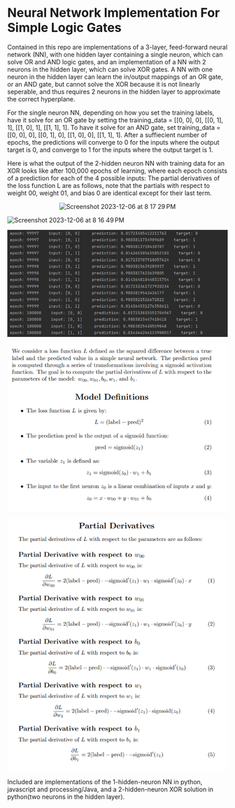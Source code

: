 # Neural Network Implementation For Simple Logic Gates

Contained in this repo are implementations of a 3-layer, feed-forward neural network (NN), with one hidden layer containing a single neuron, which can solve OR and AND logic gates, and an implementation of a NN with 2 neurons in the hidden layer, which can solve XOR gates. A NN with one neuron in the hidden layer can learn the in/output mappings of an OR gate, or an AND gate, but cannot solve the XOR because it is not linearly seperable, and thus requires 2 neurons in the hidden layer to approximate the correct hyperplane. 
  
  For the single neuron NN, depending on how you set the training labels, have it solve for an OR gate by setting the training_data  = [[0, 0], 0],  [[0, 1], 1], [[1, 0], 1], [[1, 1], 1]. To have it solve for an AND gate, set training_data = [[0, 0], 0],  [[0, 1], 0], [[1, 0], 0], [[1, 1], 1]. After a suffiecient number of epochs, the predictions will converge to 0 for the inputs where the output target is 0, and converge to 1 for the inputs where the output target is 1.

  Here is what the output of the 2-hidden neuron NN with training data for an XOR looks like after 100,000 epochs of learning, where each epoch consists of a prediction for each of the 4 possible inputs: 
  The partial derivatives of the loss function L are as follows, note that the partials with respect to weight 00, weight 01, and bias 0 are identical except for their last term. 
<p align="center">
  <img width="472" alt="Screenshot 2023-12-06 at 8 17 29 PM" src="https://github.com/ReidHoneycutt/Neural-Network-Implementation-For-Simple-Logic-Gates/assets/30945205/8fc26c9a-6585-46cb-969b- 3413863259fb">
</p>

<img width="343" alt="Screenshot 2023-12-06 at 8 16 49 PM" src="https://github.com/ReidHoneycutt/Neural-Network-Implementation-For-Simple-Logic-Gates/assets/30945205/40489862-4a46-42e4-ba47-40e61ab4c817">

![Alt text](XOR_NN_output.png)

![Alt text](model_definitions.png)

![Alt text](partial_derivatives.png)


  Included are implementations of the 1-hidden-neuron NN in python, javascript and processing/Java, and a 2-hidden-neuron XOR solution in python(two neurons in the hidden layer).

  

